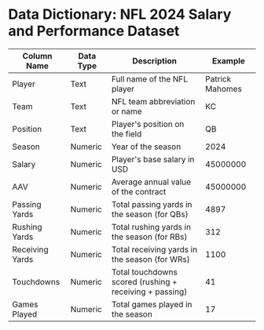 
# Data Dictionary: NFL 2024 Salary and Performance Dataset

| Column Name     | Data Type | Description                                        | Example             |
|------------------|-----------|----------------------------------------------------|---------------------|
| Player           | Text      | Full name of the NFL player                        | Patrick Mahomes     |
| Team             | Text      | NFL team abbreviation or name                      | KC                  |
| Position         | Text      | Player's position on the field                     | QB                  |
| Season           | Numeric   | Year of the season                                 | 2024                |
| Salary           | Numeric   | Player's base salary in USD                        | 45000000            |
| AAV              | Numeric   | Average annual value of the contract               | 45000000            |
| Passing Yards    | Numeric   | Total passing yards in the season (for QBs)        | 4897                |
| Rushing Yards    | Numeric   | Total rushing yards in the season (for RBs)        | 312                 |
| Receiving Yards  | Numeric   | Total receiving yards in the season (for WRs)      | 1100                |
| Touchdowns       | Numeric   | Total touchdowns scored (rushing + receiving + passing) | 41              |
| Games Played     | Numeric   | Total games played in the season                   | 17                  |
